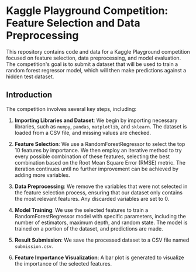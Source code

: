 # Kaggle Playground Competition: Feature Selection and Data Preprocessing

This repository contains code and data for a Kaggle Playground competition focused on feature selection, data preprocessing, and model evaluation. The competition's goal is to submit a dataset that will be used to train a random forest regressor model, which will then make predictions against a hidden test dataset.

## Introduction

The competition involves several key steps, including:

1. **Importing Libraries and Dataset**: We begin by importing necessary libraries, such as `numpy`, `pandas`, `matplotlib`, and `sklearn`. The dataset is loaded from a CSV file, and missing values are checked.

2. **Feature Selection**: We use a RandomForestRegressor to select the top 10 features by importance. We then employ an iterative method to try every possible combination of these features, selecting the best combination based on the Root Mean Square Error (RMSE) metric. The iteration continues until no further improvement can be achieved by adding more variables.

3. **Data Preprocessing**: We remove the variables that were not selected in the feature selection process, ensuring that our dataset only contains the most relevant features. Any discarded variables are set to 0.

4. **Model Training**: We use the selected features to train a RandomForestRegressor model with specific parameters, including the number of estimators, maximum depth, and random state. The model is trained on a portion of the dataset, and predictions are made.

5. **Result Submission**: We save the processed dataset to a CSV file named `submission.csv`.

6. **Feature Importance Visualization**: A bar plot is generated to visualize the importance of the selected features.
